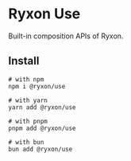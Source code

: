 # Ryxon Use

Built-in composition APIs of Ryxon.

## Install

```shell
# with npm
npm i @ryxon/use

# with yarn
yarn add @ryxon/use

# with pnpm
pnpm add @ryxon/use

# with bun
bun add @ryxon/use
```
